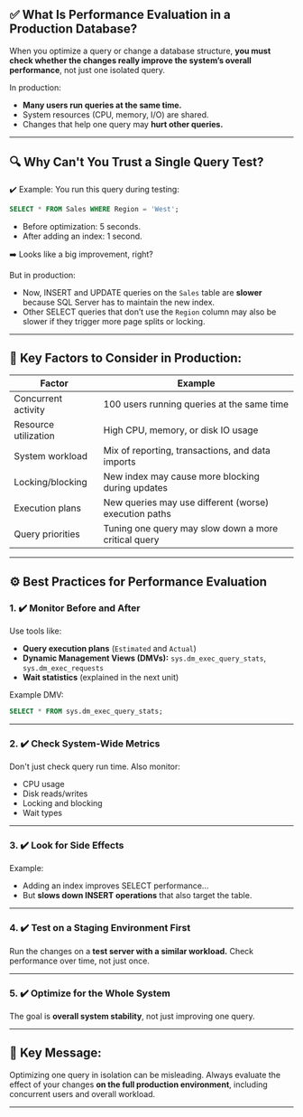 ## ✅ **What Is Performance Evaluation in a Production Database?**

When you optimize a query or change a database structure, **you must check whether the changes really improve the system’s overall performance**, not just one isolated query.

In production:

- **Many users run queries at the same time.**
- System resources (CPU, memory, I/O) are shared.
- Changes that help one query may **hurt other queries.**

---

## 🔍 **Why Can't You Trust a Single Query Test?**

✔️ Example:
You run this query during testing:

```sql
SELECT * FROM Sales WHERE Region = 'West';
```

- Before optimization: 5 seconds.
- After adding an index: 1 second.

➡️ Looks like a big improvement, right?

But in production:

- Now, INSERT and UPDATE queries on the `Sales` table are **slower** because SQL Server has to maintain the new index.
- Other SELECT queries that don’t use the `Region` column may also be slower if they trigger more page splits or locking.

---

## 🔑 **Key Factors to Consider in Production:**

| Factor               | Example                                               |
| -------------------- | ----------------------------------------------------- |
| Concurrent activity  | 100 users running queries at the same time            |
| Resource utilization | High CPU, memory, or disk IO usage                    |
| System workload      | Mix of reporting, transactions, and data imports      |
| Locking/blocking     | New index may cause more blocking during updates      |
| Execution plans      | New queries may use different (worse) execution paths |
| Query priorities     | Tuning one query may slow down a more critical query  |

---

## ⚙️ **Best Practices for Performance Evaluation**

### 1. ✔️ **Monitor Before and After**

Use tools like:

- **Query execution plans** (`Estimated` and `Actual`)
- **Dynamic Management Views (DMVs):** `sys.dm_exec_query_stats`, `sys.dm_exec_requests`
- **Wait statistics** (explained in the next unit)

Example DMV:

```sql
SELECT * FROM sys.dm_exec_query_stats;
```

---

### 2. ✔️ **Check System-Wide Metrics**

Don't just check query run time. Also monitor:

- CPU usage
- Disk reads/writes
- Locking and blocking
- Wait types

---

### 3. ✔️ **Look for Side Effects**

Example:

- Adding an index improves SELECT performance...
- But **slows down INSERT operations** that also target the table.

---

### 4. ✔️ **Test on a Staging Environment First**

Run the changes on a **test server with a similar workload.**
Check performance over time, not just once.

---

### 5. ✔️ **Optimize for the Whole System**

The goal is **overall system stability**, not just improving one query.

---

## 🚨 **Key Message:**

Optimizing one query in isolation can be misleading. Always evaluate the effect of your changes **on the full production environment**, including concurrent users and overall workload.

---
